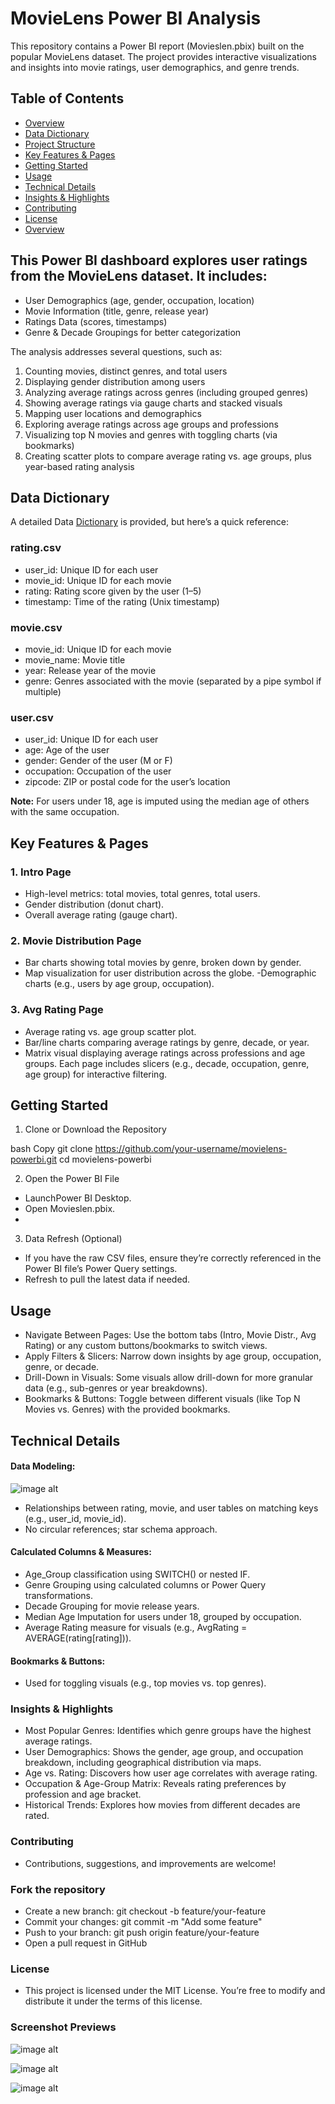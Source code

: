
# MovieLens Power BI Analysis
This repository contains a Power BI report (Movieslen.pbix) built on the popular MovieLens dataset. The project provides interactive visualizations and insights into movie ratings, user demographics, and genre trends.

## Table of Contents
- [Overview](#overview)
- [Data Dictionary](#DataDictionary)
- [Project Structure](#ProjectStructure)
- [Key Features & Pages](#Keyfeatures&pages)
- [Getting Started](#GettingStarted)
- [Usage](#Usage)
- [Technical Details](#TechnicalDetails)
- [Insights & Highlights](#Insights&Highlights)
- [Contributing](#Contributing)
- [License](#License)
- [Overview](#Overview)

## This Power BI dashboard explores user ratings from the MovieLens dataset. It includes:

- User Demographics (age, gender, occupation, location)
- Movie Information (title, genre, release year)
- Ratings Data (scores, timestamps)
- Genre & Decade Groupings for better categorization

The analysis addresses several questions, such as:

1. Counting movies, distinct genres, and total users
2. Displaying gender distribution among users
3. Analyzing average ratings across genres (including grouped genres)
4. Showing average ratings via gauge charts and stacked visuals
5. Mapping user locations and demographics
6. Exploring average ratings across age groups and professions
7. Visualizing top N movies and genres with toggling charts (via bookmarks)
8. Creating scatter plots to compare average rating vs. age groups, plus year-based rating analysis

## Data Dictionary
A detailed Data [Dictionary](#Dictionary) is provided, but here’s a quick reference:

### rating.csv

- user_id: Unique ID for each user
- movie_id: Unique ID for each movie
- rating: Rating score given by the user (1–5)
- timestamp: Time of the rating (Unix timestamp)

### movie.csv

- movie_id: Unique ID for each movie
- movie_name: Movie title
- year: Release year of the movie
- genre: Genres associated with the movie (separated by a pipe symbol if multiple)

### user.csv

- user_id: Unique ID for each user
- age: Age of the user
- gender: Gender of the user (M or F)
- occupation: Occupation of the user
- zipcode: ZIP or postal code for the user’s location

<b>Note:</b> For users under 18, age is imputed using the median age of others with the same occupation.


## Key Features & Pages
### 1. Intro Page

- High-level metrics: total movies, total genres, total users.
- Gender distribution (donut chart).
- Overall average rating (gauge chart).

### 2. Movie Distribution Page

- Bar charts showing total movies by genre, broken down by gender.
- Map visualization for user distribution across the globe.
-Demographic charts (e.g., users by age group, occupation).

### 3. Avg Rating Page

- Average rating vs. age group scatter plot.
- Bar/line charts comparing average ratings by genre, decade, or year.
- Matrix visual displaying average ratings across professions and age groups.
Each page includes slicers (e.g., decade, occupation, genre, age group) for interactive filtering.

## Getting Started
1. Clone or Download the Repository

bash
Copy
git clone https://github.com/your-username/movielens-powerbi.git
cd movielens-powerbi

2. Open the Power BI File

- LaunchPower BI Desktop.
- Open Movieslen.pbix.
- 
3. Data Refresh (Optional)

- If you have the raw CSV files, ensure they’re correctly referenced in the Power BI file’s Power Query settings.
- Refresh to pull the latest data if needed.

## Usage
- Navigate Between Pages: Use the bottom tabs (Intro, Movie Distr., Avg Rating) or any custom buttons/bookmarks to switch views.
- Apply Filters & Slicers: Narrow down insights by age group, occupation, genre, or decade.
- Drill-Down in Visuals: Some visuals allow drill-down for more granular data (e.g., sub-genres or year breakdowns).
- Bookmarks & Buttons: Toggle between different visuals (like Top N Movies vs. Genres) with the provided bookmarks.

## Technical Details
#### Data Modeling:

![image alt](https://github.com/Softechanalytics/Film_Lens_Dashboard/blob/bfd461be0b65ec2e37260d2d6d459302fa5e777e/model.png)

- Relationships between rating, movie, and user tables on matching keys (e.g., user_id, movie_id).
- No circular references; star schema approach.

#### Calculated Columns & Measures:
- Age_Group classification using SWITCH() or nested IF.
- Genre Grouping using calculated columns or Power Query transformations.
- Decade Grouping for movie release years.
- Median Age Imputation for users under 18, grouped by occupation.
- Average Rating measure for visuals (e.g., AvgRating = AVERAGE(rating[rating])).

#### Bookmarks & Buttons:

- Used for toggling visuals (e.g., top movies vs. top genres).
### Insights & Highlights
- Most Popular Genres: Identifies which genre groups have the highest average ratings.
- User Demographics: Shows the gender, age group, and occupation breakdown, including geographical distribution via maps.
- Age vs. Rating: Discovers how user age correlates with average rating.
- Occupation & Age-Group Matrix: Reveals rating preferences by profession and age bracket.
- Historical Trends: Explores how movies from different decades are rated.

### Contributing
- Contributions, suggestions, and improvements are welcome!

### Fork the repository
- Create a new branch: git checkout -b feature/your-feature
- Commit your changes: git commit -m "Add some feature"
- Push to your branch: git push origin feature/your-feature
- Open a pull request in GitHub

### License
- This project is licensed under the MIT License. You’re free to modify and distribute it under the terms of this license.

### Screenshot Previews

![image alt](https://github.com/Softechanalytics/Film_Lens_Dashboard/blob/19903f5fc8eef224c955ff293bf0ae31f14a99dd/screen1.png)

![image alt](https://github.com/Softechanalytics/Film_Lens_Dashboard/blob/19903f5fc8eef224c955ff293bf0ae31f14a99dd/screen2.png)

![image alt](https://github.com/Softechanalytics/Film_Lens_Dashboard/blob/19903f5fc8eef224c955ff293bf0ae31f14a99dd/screen3.png)



